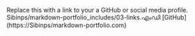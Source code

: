 Replace this with a link to your a GitHub or social media profile.
Sibinps/markdown-portfolio_includes/03-links.എംഡി
[GitHub](https://Sibinps/markdown-portfolio.com}
